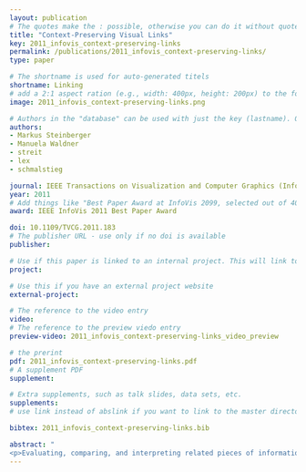 ```yaml
---
layout: publication
# The quotes make the : possible, otherwise you can do it without quotes
title: "Context-Preserving Visual Links"
key: 2011_infovis_context-preserving-links
permalink: /publications/2011_infovis_context-preserving-links/
type: paper

# The shortname is used for auto-generated titels
shortname: Linking
# add a 2:1 aspect ration (e.g., width: 400px, height: 200px) to the folder /assets/images/papers/
image: 2011_infovis_context-preserving-links.png

# Authors in the "database" can be used with just the key (lastname). Others can be written properly.
authors:
- Markus Steinberger
- Manuela Waldner
- streit
- lex
- schmalstieg

journal: IEEE Transactions on Visualization and Computer Graphics (InfoVis'11), 2249-2258, 17(12)
year: 2011
# Add things like "Best Paper Award at InfoVis 2099, selected out of 4000 submissions" 
award: IEEE InfoVis 2011 Best Paper Award

doi: 10.1109/TVCG.2011.183
# The publisher URL - use only if no doi is available
publisher: 

# Use if this paper is linked to an internal project. This will link to the project site
project:

# Use this if you have an external project website 
external-project: 

# The reference to the video entry
video: 
# The reference to the preview viedo entry 
preview-video: 2011_infovis_context-preserving-links_video_preview

# the prerint
pdf: 2011_infovis_context-preserving-links.pdf
# A supplement PDF
supplement: 

# Extra supplements, such as talk slides, data sets, etc. 
supplements:
# use link instead of abslink if you want to link to the master directory

bibtex: 2011_infovis_context-preserving-links.bib

abstract: "
<p>Evaluating, comparing, and interpreting related pieces of information are tasks that are commonly performed during visual data analysis and in many kinds of information-intensive work. Synchronized visual highlighting of related elements is a well-known technique used to assist this task. An alternative approach, which is more invasive but also more expressive is visual linking in which line connections are rendered between related elements. In this work, we present context-preserving visual links as a new method for generating visual links. The method specifically aims to fulfill the following two goals: first, visual links should minimize the occlusion of important information; second, links should visually stand out from surrounding information by minimizing visual interference. We employ an image-based analysis of visual saliency to determine the important regions in the original representation. A consequence of the image-based approach is that our technique is application-independent and can be employed in a large number of visual data analysis scenarios in which the underlying content cannot or should not be altered. We conducted a controlled experiment that indicates that users can find linked elements in complex visualizations more quickly and with greater subjective satisfaction than in complex visualizations in which plain highlighting is used. Context-preserving visual links were perceived as visually more attractive than traditional visual links that do not account for the context information.</p>"
---
```


